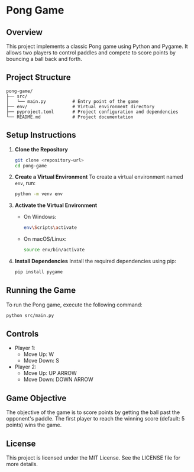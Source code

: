 # Pong Game

## Overview
This project implements a classic Pong game using Python and Pygame. It allows two players to control paddles and compete to score points by bouncing a ball back and forth.

## Project Structure
```
pong-game/
├── src/
│   └── main.py          # Entry point of the game
├── env/                 # Virtual environment directory
├── pyproject.toml       # Project configuration and dependencies
└── README.md            # Project documentation
```

## Setup Instructions

1. **Clone the Repository**
   ```bash
   git clone <repository-url>
   cd pong-game
   ```

2. **Create a Virtual Environment**
   To create a virtual environment named `env`, run:
   ```bash
   python -m venv env
   ```

3. **Activate the Virtual Environment**
   - On Windows:
     ```bash
     env\Scripts\activate
     ```
   - On macOS/Linux:
     ```bash
     source env/bin/activate
     ```

4. **Install Dependencies**
   Install the required dependencies using pip:
   ```bash
   pip install pygame
   ```

## Running the Game
To run the Pong game, execute the following command:
```bash
python src/main.py
```

## Controls
- Player 1: 
  - Move Up: W
  - Move Down: S
- Player 2:
  - Move Up: UP ARROW
  - Move Down: DOWN ARROW

## Game Objective
The objective of the game is to score points by getting the ball past the opponent's paddle. The first player to reach the winning score (default: 5 points) wins the game.

## License
This project is licensed under the MIT License. See the LICENSE file for more details.